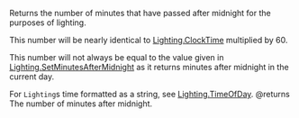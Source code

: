 Returns the number of minutes that have passed after midnight for the purposes of lighting.

This number will be nearly identical to [Lighting.ClockTime](https://developer.roblox.com/api-reference/property/Lighting/ClockTime) multiplied by 60.

This number will not always be equal to the value given in [Lighting.SetMinutesAfterMidnight](https://developer.roblox.com/api-reference/function/Lighting/SetMinutesAfterMidnight) as it returns minutes after midnight in the current day.

For `Lighting`s time formatted as a string, see [Lighting.TimeOfDay](https://developer.roblox.com/api-reference/property/Lighting/TimeOfDay).
@returns The number of minutes after midnight.